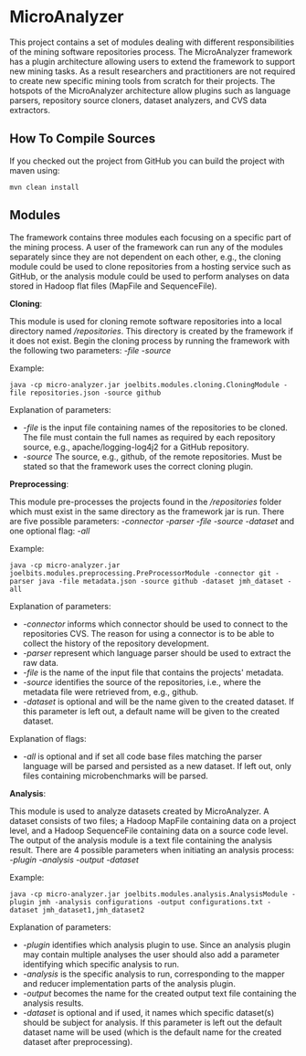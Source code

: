 # MicroAnalyzer

This project contains a set of modules dealing with different responsibilities of the mining software repositories process.
The MicroAnalyzer framework has a plugin architecture allowing users to extend the framework to support new mining tasks.
As a result researchers and practitioners are not required to create new specific mining tools from scratch for their projects.
The hotspots of the MicroAnalyzer architecture allow plugins such as language parsers, repository source cloners, dataset analyzers, and CVS data extractors.

## How To Compile Sources

If you checked out the project from GitHub you can build the project with maven using:

```
mvn clean install
```

## Modules
The framework contains three modules each focusing on a specific part of the mining process. A user of the framework can run
any of the modules separately since they are not dependent on each other, e.g., the cloning module could be used to clone repositories
from a hosting service such as GitHub, or the analysis module could be used to perform analyses on data stored in Hadoop flat files (MapFile
and SequenceFile).

**Cloning**: 

This module is used for cloning remote software repositories into a local directory named _/repositories_. This directory is
created by the framework if it does not exist. Begin the cloning process by running the framework with the following two 
parameters: *-file -source*

Example: 
```
java -cp micro-analyzer.jar joelbits.modules.cloning.CloningModule -file repositories.json -source github
```

Explanation of parameters:

* *-file* is the input file containing names of the repositories to be cloned. The file must contain the full 
names as required by each repository source, e.g., apache/logging-log4j2 for a GitHub repository.
* *-source* The source, e.g., github, of the remote repositories. Must be stated so that the framework uses the
correct cloning plugin.

**Preprocessing**:

This module pre-processes the projects found in the _/repositories_ folder which must exist in the same directory as the 
framework jar is run. There are five possible parameters: *-connector -parser -file -source -dataset* and one optional flag: *-all*

Example: 
```
java -cp micro-analyzer.jar joelbits.modules.preprocessing.PreProcessorModule -connector git -parser java -file metadata.json -source github -dataset jmh_dataset -all
```

Explanation of parameters:

* *-connector* informs which connector should be used to connect to the repositories CVS. The reason for 
using a connector is to be able to collect the history of the repository development. 
* *-parser* represent which language parser should be used to extract the raw data. 
* *-file* is the name of the input file that contains the projects' metadata. 
* *-source* identifies the source of the repositories, i.e., where the metadata file were retrieved from, e.g., github. 
* *-dataset* is optional and will be the name given to the created dataset. If this parameter is left out, a default
name will be given to the created dataset.

Explanation of flags:

* *-all* is optional and if set all code base files matching the parser language will be parsed and persisted as a new dataset. If left out, only files containing microbenchmarks will be parsed.


**Analysis**:

This module is used to analyze datasets created by MicroAnalyzer. A dataset consists of two files; a Hadoop MapFile containing
data on a project level, and a Hadoop SequenceFile containing data on a source code level. The output of the analysis module is
a text file containing the analysis result. There are 4 possible parameters when initiating an analysis process: *-plugin -analysis -output -dataset*

Example: 
```
java -cp micro-analyzer.jar joelbits.modules.analysis.AnalysisModule -plugin jmh -analysis configurations -output configurations.txt -dataset jmh_dataset1,jmh_dataset2
```

Explanation of parameters:

* *-plugin* identifies which analysis plugin to use. Since an analysis plugin may contain multiple analyses the user 
should also add a parameter identifying which specific analysis to run.
* *-analysis* is the specific analysis to run, corresponding to the mapper and reducer implementation parts of the analysis plugin.
* *-output* becomes the name for the created output text file containing the analysis results.
* *-dataset* is optional and if used, it names which specific dataset(s) should be subject for analysis. If 
this parameter is left out the default dataset name will be used (which is the default name for the created dataset after 
preprocessing).

